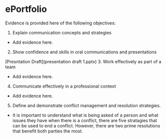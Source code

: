 # ePortfolio
Evidence is provided here of the following objectives:
1. Explain communication concepts and strategies
  - Add evidence here.
2. Show confidence and skills in oral communications and presentations

[Presntation Draft](presentation draft 1.pptx)
3. Work effectively as part of a team
  - Add evidence here.
4. Communicate effectively in a professional context
  - Add evidence here.
5. Define and demonstrate conflict management and resolution strategies.
  - It is important to understand what is being asked of a person and what issues they have when there is a conflict, there are five stratagies that can be used to end a conflict. However, there are two prime resolutions that benefit both parties the most.
